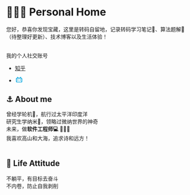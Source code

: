 


# 👨🏻‍💻  **Personal Home**

您好，恭喜你发现宝藏，这里是转码自留地，记录转码学习笔记📗、算法题解📗（待整理好更新）、技术博客以及生活体验！<br>
<br>

我的个人社交账号

- [知乎](https://www.zhihu.com/people/peng-kang-16-21)

<!-- 找不到知乎的logo svg或者icon 代码，先用img 嵌入的方法代替 -->
<!-- - [<img src="/_includes/about/zhihulogo.png" width = "21.33" height = "21.33"/>](https://www.zhihu.com/people/peng-kang-16-21) -->



- [<svg t="1636857927018" class="icon" viewBox="0 0 1129 1024" version="1.1" xmlns="http://www.w3.org/2000/svg" p-id="2420" width="21.333" height="15.333"><path d="M234.909 9.656a80.468 80.468 0 0 1 68.398 0 167.374 167.374 0 0 1 41.843 30.578l160.937 140.82h115.07l160.936-140.82a168.983 168.983 0 0 1 41.843-30.578A80.468 80.468 0 0 1 930.96 76.445a80.468 80.468 0 0 1-17.703 53.914 449.818 449.818 0 0 1-35.406 32.187 232.553 232.553 0 0 1-22.531 18.508h100.585a170.593 170.593 0 0 1 118.289 53.109 171.397 171.397 0 0 1 53.914 118.288v462.693a325.897 325.897 0 0 1-4.024 70.007 178.64 178.64 0 0 1-80.468 112.656 173.007 173.007 0 0 1-92.539 25.75H212.377a341.186 341.186 0 0 1-72.421-4.024A177.835 177.835 0 0 1 28.91 939.065a172.202 172.202 0 0 1-27.36-92.539V388.662a360.498 360.498 0 0 1 0-66.789A177.03 177.03 0 0 1 162.487 178.64h105.414c-16.899-12.07-31.383-26.555-46.672-39.43a80.468 80.468 0 0 1-25.75-65.984 80.468 80.468 0 0 1 39.43-63.57M216.4 321.873a80.468 80.468 0 0 0-63.57 57.937 108.632 108.632 0 0 0 0 30.578v380.615a80.468 80.468 0 0 0 55.523 80.469 106.218 106.218 0 0 0 34.601 5.632h654.208a80.468 80.468 0 0 0 76.444-47.476 112.656 112.656 0 0 0 8.047-53.109v-354.06a135.187 135.187 0 0 0 0-38.625 80.468 80.468 0 0 0-52.304-54.719 129.554 129.554 0 0 0-49.89-7.242H254.22a268.764 268.764 0 0 0-37.82 0z m0 0" fill="#20B0E3" p-id="2421"></path><path d="M348.369 447.404a80.468 80.468 0 0 1 55.523 18.507 80.468 80.468 0 0 1 28.164 59.547v80.468a80.468 80.468 0 0 1-16.094 51.5 80.468 80.468 0 0 1-131.968-9.656 104.609 104.609 0 0 1-10.46-54.719v-80.468a80.468 80.468 0 0 1 70.007-67.593z m416.02 0a80.468 80.468 0 0 1 86.102 75.64v80.468a94.148 94.148 0 0 1-12.07 53.11 80.468 80.468 0 0 1-132.773 0 95.757 95.757 0 0 1-12.875-57.133V519.02a80.468 80.468 0 0 1 70.007-70.812z m0 0" fill="#20B0E3" p-id="2422"></path></svg>](https://b23.tv/WWrubKh)

## ⚓ **About me**

曾经学轮机🚢，航行过太平洋印度洋<br>
研究生学纳米🔬，领略过微纳世界的神奇<br>
未来，做**软件工程师💻** 👨🏻‍💻<br>
我喜欢高山和大海，追求诗和远方！<br>
<br>


## 🧭 **Life Attitude**
不躺平，有目标去奋斗<br>
不内卷，防止自我剥削




